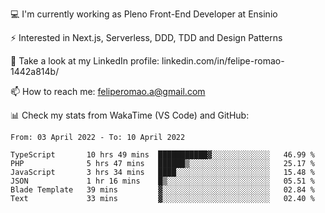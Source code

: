 💻 I'm currently working as Pleno Front-End Developer at Ensinio

⚡ Interested in Next.js, Serverless, DDD, TDD and Design Patterns

👥 Take a look at my LinkedIn profile: linkedin.com/in/felipe-romao-1442a814b/

📫 How to reach me: feliperomao.a@gmail.com

📊 Check my stats from WakaTime (VS Code) and GitHub:

<!--START_SECTION:waka-->

```text
From: 03 April 2022 - To: 10 April 2022

TypeScript       10 hrs 49 mins  ███████████▓░░░░░░░░░░░░░   46.99 %
PHP              5 hrs 47 mins   ██████▒░░░░░░░░░░░░░░░░░░   25.17 %
JavaScript       3 hrs 34 mins   ████░░░░░░░░░░░░░░░░░░░░░   15.48 %
JSON             1 hr 16 mins    █▒░░░░░░░░░░░░░░░░░░░░░░░   05.51 %
Blade Template   39 mins         ▓░░░░░░░░░░░░░░░░░░░░░░░░   02.84 %
Text             33 mins         ▓░░░░░░░░░░░░░░░░░░░░░░░░   02.40 %
```

<!--END_SECTION:waka-->
